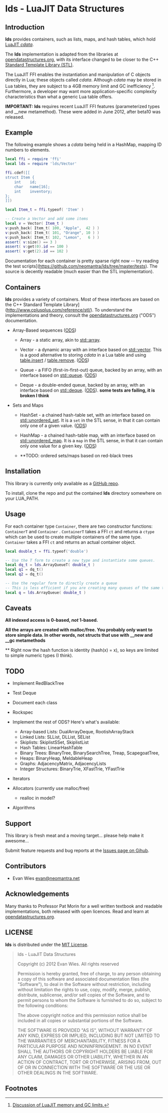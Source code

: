 
# lds - LuaJIT Data Structures

## Introduction

**lds** provides containers, such as lists, maps, and hash tables, which hold [LuaJIT *cdata*](http://luajit.org/ext_ffi_api.html).   

The **lds** implementation is adapted from the libraries at [opendatastructures.org](http://opendatastructures.org), with its interface changed to be closer to the C++ [Standard Template Library (STL)](http://www.cplusplus.com/reference/stl/).  

The LuaJIT FFI enables the instantiation and manipulation of C objects directly in Lua; these objects called *cdata*.  Although *cdata* may be stored in Lua tables, they are subject to a 4GB memory limit and GC inefficiency [^1].  Furthermore, a developer may want more application-specific complexity characteristics than what a generic Lua table offers.

**IMPORTANT:**  **lds** requires recent LuaJIT FFI features (parameterized types and __new metamethod).  These were added in June 2012, after beta10 was released.


## Example

The following example shows a *cdata* being held in a HashMap, mapping ID numbers to elements. 

```lua
local ffi = require 'ffi'
local lds = require 'lds/Vector'

ffi.cdef([[
struct Item {
    int    id;
    char   name[16];
    int    inventory;
};
]])

local Item_t = ffi.typeof( 'Item' )

-- Create a Vector and add some items
local v = Vector( Item_t )
v:push_back( Item_t( 100, "Apple",  42 ) )
v:push_back( Item_t( 101, "Orange", 10 ) )
v:push_back( Item_t( 102, "Lemon",   6 ) )
assert( v:size() == 3 )
assert( v:get(0).id == 100 )
assert( v:get(2).id == 102 )
```

Documentation for each container is pretty sparse right now -- try reading the test scripts](https://github.com/neomantra/lds/tree/master/tests).  The source is decently readable (much easier than the STL implementation).

## Containers

**lds** provides a variety of containers.  Most of these interfaces are based on the C++ Standard Template Library](http://www.cplusplus.com/reference/stl/).  To understand the implementations and theory, consult the [opendatastructures.org](http://opendatastructures.org/ods-cpp/) ("ODS") documentation.

  * Array-Based sequences ([ODS](http://opendatastructures.org/ods-cpp/2_Array_Based_Lists.html))

    * Array - a static array, akin to [std::array](http://www.cplusplus.com/reference/stl/array/).

    * Vector - a dynamic array with an interface based on [std::vector](http://www.cplusplus.com/reference/stl/vector/).  This is a good alternative to storing *cdata* in a Lua table and using [table.insert](http://www.lua.org/manual/5.1/manual.html#pdf-table.insert) / [table.remove](http://www.lua.org/manual/5.1/manual.html#pdf-table.remove). ([ODS](http://opendatastructures.org/ods-cpp/2_1_Fast_Stack_Operations_U.html))

    * Queue - a FIFO (first-in-first-out) queue, backed by an array, with an interface based on [std::queue](http://www.cplusplus.com/reference/stl/queue/). ([ODS](http://opendatastructures.org/ods-cpp/2_3_Array_Based_Queue.html))

    * Deque - a double-ended queue, backed by an array, with an interface based on [std::deque](http://www.cplusplus.com/reference/stl/deque/).  ([ODS](http://opendatastructures.org/ods-cpp/2_4_Fast_Deque_Operations_U.html)).  **some tests are failing, it is broken I think**

 * Sets and Maps

    * HashSet - a chained hash-table set, with an interface based on [std::unordered_set](http://www.cplusplus.com/reference/stl/unordered_set/). It is a `set` in the STL sense, in that it can contain only one of a given value.  ([ODS](http://opendatastructures.org/ods-cpp/5_1_Hashing_with_Chaining.html))

    * HashMap - a chained hash-table map, with an interface based on [std::unordered_map](http://www.cplusplus.com/reference/stl/unordered_map/). It is a `map` in the STL sense, in that it can contain only one value for a given key.  ([ODS](http://opendatastructures.org/ods-cpp/5_1_Hashing_with_Chaining.html))

    * **TODO: ordered sets/maps based on red-black trees


## Installation

This library is currently only available as a [GitHub repo](https://github.com/neomantra/lds).  

To install, clone the repo and put the contained **lds** directory somewhere on your LUA_PATH.

  
## Usage

For each container type `Container`, there are two constructor functions: `ContainerT` and `Container` .  `ContainerT` takes a FFI `ct` and returns a `ctype` which can be used to create multiple containers of the same type.   `Container` takes a FFI `ct` and returns an actual container object.

```lua
local double_t = ffi.typeof('double')

-- Use the T form to create a new type and instantiate some queues.
local dq_t = lds.ArrayQueueT( double_t )
local q1 = dq_t()
local q2 = dq_t()

-- Use the regular form to directly create a queue
-- This is less efficient if you are creating many queues of the same type.
local q = lds.ArrayQueue( double_t )
```

## Caveats

**All indexed access is 0-based, *not* 1-based.**

**All the arrays are created with malloc/free.  You probably only want to store simple data.  In other words, not structs that use with __new and __gc metamethods**

** Right now the hash function is identity (hash(x) = x), so keys are limited to simple numeric types (I think).

## TODO

  * Implement RedBlackTree
  
  * Test Deque
  
  * Document each class

  * Rockspec

  * Implement the rest of ODS?  Here's what's available:
    * Array-based Lists: DualArrayDeque, RootishArrayStack
    * Linked Lists:  SLList, DLList, SEList
    * Skiplists:  SkiplistSSet, SkiplistList
    * Hash Tables:  LinearHashTable
    * Binary Trees:  BinaryTree, BinarySearchTree, Treap, ScapegoatTree, 
    * Heaps:  BinaryHeap, MeldableHeap
    * Graphs:  AdjacencyMatrix, AdjacencyLists
    * Integer Structures: BinaryTrie, XFastTrie, YFastTrie

  * Iterators

  * Allocators (currently use malloc/free)
    * realloc in model?

  * Algorithms


## Support

This library is fresh meat and a moving target... please help make it awesome...

Submit feature requests and bug reports at the [Issues page on Gihub](http://github.com/neomantra/lds/issues).


## Contributors

  * Evan Wies <evan@neomantra.net>


## Acknowledgements

Many thanks to Professor Pat Morin for a well written textbook and readable implementations, both released with open licences.  Read and learn at [opendatastructures.org](http://opendatastructures.org).


## LICENSE

**lds** is distributed under the [MIT License](http://opensource.org/licenses/mit-license.php).

> lds - LuaJIT Data Structures
> 
> Copyright (c) 2012 Evan Wies.  All rights reserved
> 
> Permission is hereby granted, free of charge, to any person obtaining a copy of this software and associated documentation files (the "Software"), to deal in the Software without restriction, including without limitation the rights to use, copy, modify, merge, publish, distribute, sublicense, and/or sell copies of the Software, and to permit persons to whom the Software is furnished to do so, subject to the following conditions:
> 
> The above copyright notice and this permission notice shall be included in all copies or substantial portions of the Software.
> 
> THE SOFTWARE IS PROVIDED "AS IS", WITHOUT WARRANTY OF ANY KIND, EXPRESS OR IMPLIED, INCLUDING BUT NOT LIMITED TO THE WARRANTIES OF MERCHANTABILITY, FITNESS FOR A PARTICULAR PURPOSE AND NONINFRINGEMENT. IN NO EVENT SHALL THE AUTHORS OR COPYRIGHT HOLDERS BE LIABLE FOR ANY CLAIM, DAMAGES OR OTHER LIABILITY, WHETHER IN AN ACTION OF CONTRACT, TORT OR OTHERWISE, ARISING FROM, OUT OF OR IN CONNECTION WITH THE SOFTWARE OR THE USE OR OTHER DEALINGS IN THE SOFTWARE.


## Footnotes

  [^1]: [Discussion of LuaJIT memory and GC limits.](http://lua-users.org/lists/lua-l/2010-11/msg00241.html)

